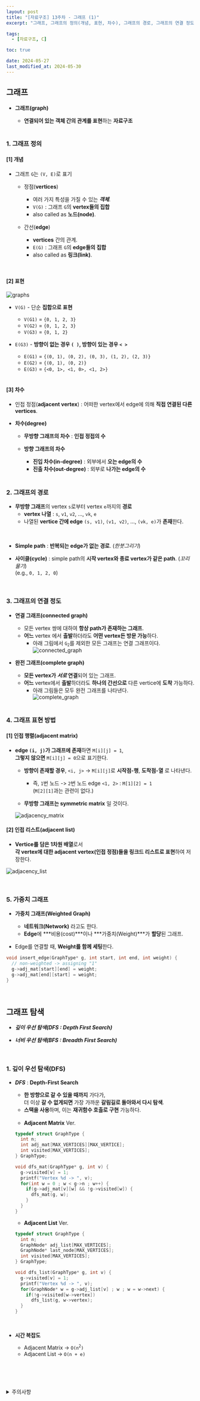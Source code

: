 ```yaml
---
layout: post
title: "[자료구조] 13주차 - 그래프 (1)"
excerpt: "그래프, 그래프의 정의(개념, 표현, 차수), 그래프의 경로, 그래프의 연결 정도, 그래프의 표현 방법, 가중치 그래프, 깊이 우선 탐색(DFS)"

tags:
  - [자료구조, C]

toc: true

date: 2024-05-27
last_modified_at: 2024-05-30
---
```

## 그래프
- **그래프(graph)**

  - **연결되어 있는 객체 간의 관계를 표현**하는 **자료구조**  

  <br>

### 1. 그래프 정의
#### [1] 개념
- 그래프 `G`는 `(V, E)`로 표기

  - 정점(**vertices**)
     - 여러 가지 특성을 가질 수 있는 ***객체***.
     - `V(G)` : 그래프 `G`의 **vertex들의 집합**
     - also called as **노드(node)**.

  - 간선(**edge**)
    - **vertices** 간의 관계.
    - `E(G)` : 그래프 `G`의 **edge들의 집합**
    - also called as **링크(link)**.  

<br>

#### [2] 표현
![graphs][def]
- `V(G)` - 단순 **집합으로 표현**
  - `V(G1)` = `{0, 1, 2, 3}`
  - `V(G2)` = `{0, 1, 2, 3}`
  - `V(G3)` = `{0, 1, 2}`

- `E(G3)` - **방향이 없는 경우 `( )`, 방향이 있는 경우 `< >`**
  - `E(G1)` = `{(0, 1), (0, 2), (0, 3), (1, 2), (2, 3)}`
  - `E(G2)` = `{(0, 1), (0, 2)}`
  - `E(G3)` = `{<0, 1>, <1, 0>, <1, 2>}`

  <br>

#### [3] 차수
- 인접 정점(**adjacent vertex**) : 어떠한 vertex에서 edge에 의해 **직접 연결된 다른 vertices**.  


- **차수(degree)**
  - **무방향 그래프의 차수** : **인접 정접의 수**
  - **방향 그래프의 차수**
    - **진입 차수(in-degree)** : 외부에서 **오는 edge의 수**
    - **진출 차수(out-degree)** : 외부로 **나가는 edge의 수**  

    <br>

### 2. 그래프의 경로
- **무방향 그래프**의 vertex `s`로부터 vertex `e`까지의 **경로**  
  - **vertex 나열** : `s`, `v1`, `v2`, ..., `vk`, `e`
  - 나열된 **vertice 간에 edge** `(s, v1)`, `(v1, v2)`, ..., `(vk, e)`가 **존재**한다.  

<br>

- **Simple path** : **반복되는 edge가 없는 경로**. (*한붓그리기*)

- **사이클(cycle)** : simple path의 **시작 vertex와 종료 vertex가 같은 path**. (*꼬리 물기*)  
(e.g., `0, 1, 2, 0`)  

<br>

### 3. 그래프의 연결 정도
- **연결 그래프(connected graph)**
  - 모든 vertex 쌍에 대하여 **항상 path가 존재하는 그래프**.  
  - **어느** vertex 에서 **출발**하더라도 **어떤 vertex든 방문 가능**하다.  
    - 아래 그림에서 `G`<sub>`2`</sub>를 제외한 모든 그래프는 연결 그래프이다.  
    ![connected_graph](https://i.imgur.com/vOdkSVz.png)

- **완전 그래프(complete graph)**
  - **모든 vertex가 *서로* 연결**되어 있는 그래프.  
  - **어느** vertex에서 **출발**하더라도 **하나의 간선으로** 다른 vertice에 **도착** 가능하다.  
    - 아래 그림들은 모두 완전 그래프를 나타낸다.  
    ![complete_graph][def2]  

  <br>

### 4. 그래프 표현 방법
#### [1] 인접 행렬(adjacent matrix)
- **edge `(i, j)`가 그래프에 존재**하면 `M[i][j] = 1`,  
**그렇지 않으면** `M[i][j] = 0`으로 표기한다.  

  - **방향이 존재할 경우**, `<i, j>` -> `M[i][j]`로 **시작점-행**, **도착점-열** 로 나타낸다.  

    - 즉, `1`번 노드 -> `2`번 노드 edge `<1, 2>` : `M[1][2] = 1`  
    (`M[2][1]`과는 관련이 없다.)

  - **무방항 그래프는 symmetric matrix** 일 것이다.  

  ![adjacency_matrix][def3]

#### [2] 인접 리스트(adjacent list)
- **Vertice를 담은 1차원 배열**로서  
**각 vertex에 대한 adjacent vertex(인접 정점)들을 링크드 리스트로 표현**하여 저장한다.  

![adjacency_list][def4]  

<br>

### 5. 가중치 그래프
- **가중치 그래프(Weighted Graph)**
  - **네트워크(Network)** 라고도 한다.  
  - **Edge**에 ***비용(cost)***이나 ***가중치(Weight)***가 **할당**된 그래프.

- Edge를 연결할 때, **Weight를 함께 세팅**한다.  

```c
void insert_edge(GraphType* g, int start, int end, int weight) {
  // non-weighted -> assigning "1"
  g->adj_mat[start][end] = weight;
  g->adj_mat[end][start] = weight;
}
```

<br>

## 그래프 탐색
- ***깊이 우선 탐색(DFS : Depth First Search)***

- ***너비 우선 탐색(BFS : Breadth First Search)***

<br>

### 1. 깊이 우선 탐색(DFS)
- ***DFS*** : **Depth-First Search**

  - **한 방향으로 갈 수 있을 때까지** 가다가,  
  더 이상 **갈 수 없게되면** 가장 가까운 **갈림길로 돌아와서 다시 탐색**.  
  - **스택을 사용**하며, 이는 **재귀함수 호출로 구현** 가능하다.  

  <br>

  - **Adjacent Matrix** Ver.

  ```c
  typedef struct GraphType {
    int n;
    int adj_mat[MAX_VERTICES][MAX_VERTICE];
    int visited[MAX_VERTICES];
  } GraphType;

  void dfs_mat(GraphType* g, int v) {
    g->visited[v] = 1;
    printf("Vertex %d -> ", v);
    for(int w = 0 ; w < g->n ; w++) {
      if(g->adj_mat[v][w] && !g->visited[w]) {
        dfs_mat(g, w);
      }
    }
  }
  ```

  - **Adjacent List** Ver.

  ```c
  typedef struct GraphType {
    int n;
    GraphNode* adj_list[MAX_VERTICES];
    GraphNode* last_node[MAX_VERTICES];
    int visited[MAX_VERTICES];
  } GraphType;

  void dfs_list(GraphType* g, int v) {
    g->visited[v] = 1;
    printf("Vertex %d -> ", v);
    for(GraphNode* w = g->adj_list[v] ; w ; w = w->next) {
      if(!g->visited[w->vertex])
        dfs_list(g, w->vertex);
    }
  }
  ```

  <br>

- **시간 복잡도**
  - Adjacent Matrix -> `O(n`<sup>`2`</sup>`)`
  - Adjacent List -> `O(n + e)`

<br>
<br>
<br>
<br>
<details>
<summary>주의사항</summary>
<div markdown="1">

이 포스팅은 강원대학교 이다영 교수님의 자료구조 수업을 들으며 내용을 정리 한 것입니다.  
수업 내용에 대한 저작권은 교수님께 있으니,  
다른 곳으로의 무분별한 내용 복사를 자제해 주세요.

</div>
</details>

[def]: https://i.imgur.com/xu7Q8V5.png
[def2]: https://i.imgur.com/HY27vDO.png
[def3]: https://i.imgur.com/twFv07R.png
[def4]: https://i.imgur.com/gYrYiMK.png